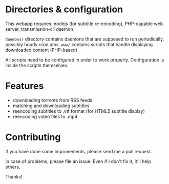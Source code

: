 # Directories & configuration

This webapp requires: nodejs (for subtitle re-encoding), PHP-capable web server, transmission-cli daemon.

`daemons/` directory contains daemons that are suppesed to run periodically, possibly hourly cron jobs.
`www/` contains scripts that handle displaying downloaded content (PHP-based)

All scripts need to be configured in order to work properly. Configuration is inside the scripts themselves.

# Features

* downloading torrents from RSS feeds
* matching and downloading subtitles
* reencoding subtitles to .vtt format (for HTML5 subtitle display)
* reencoding video files to .mp4

# Contributing

If you have done some improvements, please send me a pull request. 

In case of problems, please file an issue. Even if I don't fix it, it'll help others.

Thanks!
